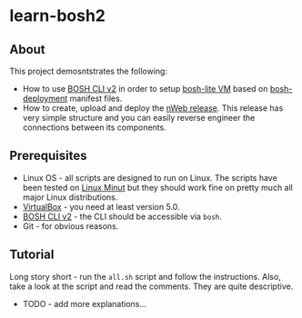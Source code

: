 # learn-bosh2

## About

This project demosntstrates the following:

* How to use [BOSH CLI v2](https://bosh.io/docs/cli-v2.html) in order to setup [bosh-lite VM](https://github.com/cloudfoundry/bosh-deployment/blob/master/docs/bosh-lite-on-vbox.md) based on [bosh-deployment](https://github.com/cloudfoundry/bosh-deployment) manifest files.
* How to create, upload and deploy the [nWeb release](https://github.com/ivandavidov/nweb-release). This release has very simple structure and you can easily reverse engineer the connections between its components.

## Prerequisites

* Linux OS - all scripts are designed to run on Linux. The scripts have been tested on [Linux Minut](http://linuxmint.com) but they should work fine on pretty much all major Linux distributions.
* [VirtualBox](https://virtualbox.org) - you need at least version 5.0.
* [BOSH CLI v2](https://bosh.io/docs/cli-v2.html#install) - the CLI should be accessible via ``bosh``.
* Git - for obvious reasons.

## Tutorial

Long story short - run the ``all.sh`` script and follow the instructions. Also, take a look at the script and read the comments. They are quite descriptive.

* TODO - add more explanations...
